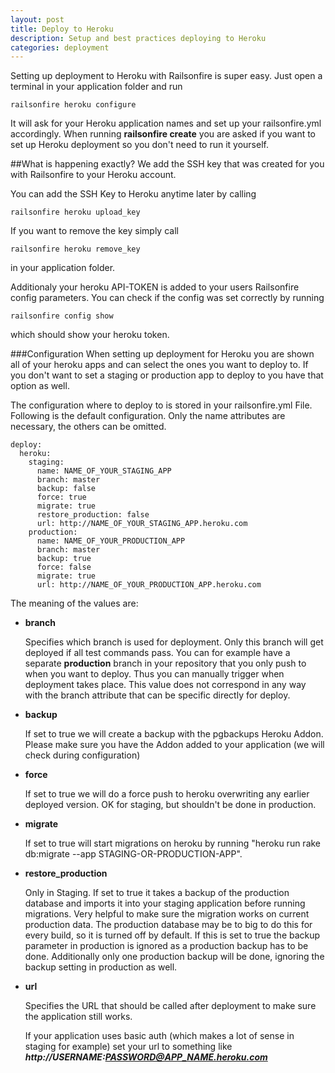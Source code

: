 ```yaml
---
layout: post
title: Deploy to Heroku
description: Setup and best practices deploying to Heroku
categories: deployment
---
```

Setting up deployment to Heroku with Railsonfire is super easy. Just open a terminal in your application folder and run

    railsonfire heroku configure

It will ask for your Heroku application names and set up your railsonfire.yml accordingly. When running **railsonfire create** you are asked if you want to set up Heroku deployment so you don't need to run it yourself.

##What is happening exactly?
We add the SSH key that was created for you with Railsonfire to your Heroku account.

You can add the SSH Key to Heroku anytime later by calling

    railsonfire heroku upload_key

If you want to remove the key simply call

    railsonfire heroku remove_key

in your application folder.

Additionaly your heroku API-TOKEN is added to your users Railsonfire config parameters. You can check if the config was set correctly by running

    railsonfire config show

which should show your heroku token.

###Configuration
When setting up deployment for Heroku you are shown all of your heroku apps and can select the ones you want to deploy to. If you don't want to set a staging or production app to deploy to you have that option as well.

The configuration where to deploy to is stored in your railsonfire.yml File. Following is the default configuration. Only the name attributes are necessary, the others can be omitted.


    deploy:
      heroku:
        staging:
          name: NAME_OF_YOUR_STAGING_APP
          branch: master
          backup: false
          force: true
          migrate: true
          restore_production: false
          url: http://NAME_OF_YOUR_STAGING_APP.heroku.com
        production:
          name: NAME_OF_YOUR_PRODUCTION_APP
          branch: master
          backup: true
          force: false
          migrate: true
          url: http://NAME_OF_YOUR_PRODUCTION_APP.heroku.com

The meaning of the values are:

*   **branch**

    Specifies which branch is used for deployment. Only this branch will get deployed if all test commands pass. You can for example have a separate **production** branch in your repository that you only push to when you want to deploy. Thus you can manually trigger when deployment takes place. This value does not correspond in any way with the branch attribute that can be specific directly for deploy.

*   **backup**

    If set to true we will create a backup with the pgbackups Heroku Addon. Please make sure you have the Addon added to your application (we will check during configuration)

*   **force**

    If set to true we will do a force push to heroku overwriting any earlier deployed version. OK for staging, but shouldn't be done in production.

*   **migrate**

    If set to true will start migrations on heroku by running "heroku run rake db:migrate --app STAGING-OR-PRODUCTION-APP".

*   **restore_production**

    Only in Staging. If set to true it takes a backup of the production database and imports it into your staging application before running migrations. Very helpful to make sure the migration works on current production data. The production database may be to big to do this for every build, so it is turned off by default. If this is set to true the backup parameter in production is ignored as a production backup has to be done. Additionally only one production backup will be done, ignoring the backup setting in production as well.

*   **url**

    Specifies the URL that should be called after deployment to make sure the application still works.

    If your application uses basic auth (which makes a lot of sense in staging for example) set your url to something like ***http://USERNAME:PASSWORD@APP_NAME.heroku.com***

